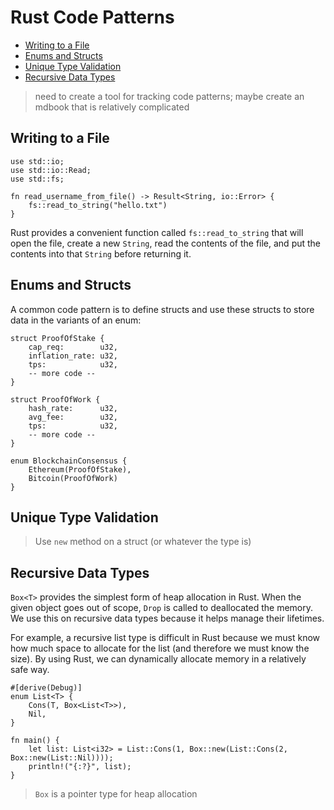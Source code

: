 # Rust Code Patterns
* [Writing to a File](#fileWrite)
* [Enums and Structs](#es)
* [Unique Type Validation](#validation)
* [Recursive Data Types](#recursive)

> need to create a tool for tracking code patterns; maybe create an mdbook that is relatively complicated

## Writing to a File <a name="fileWrite"></a>
```
use std::io;
use std::io::Read;
use std::fs;

fn read_username_from_file() -> Result<String, io::Error> {
    fs::read_to_string("hello.txt")
}
```
Rust provides a convenient function called ```fs::read_to_string``` that will open the file, create a new ```String```, read the contents of the file, and put the contents into that ```String``` before returning it.

## Enums and Structs <a name="es"></a>

A common code pattern is to define structs and use these structs to store data in the variants of an enum:
```
struct ProofOfStake {
    cap_req:        u32,
    inflation_rate: u32,
    tps:            u32,
    -- more code -- 
}

struct ProofOfWork {
    hash_rate:      u32,
    avg_fee:        u32,
    tps:            u32,
    -- more code --
}

enum BlockchainConsensus {
    Ethereum(ProofOfStake),
    Bitcoin(ProofOfWork)
}
```

## Unique Type Validation <a name="validation"></a>

> Use ```new``` method on a struct (or whatever the type is)


## Recursive Data Types <a name="recursive"></a>

```Box<T>``` provides the simplest form of heap allocation in Rust. When the given object goes out of scope, ```Drop``` is called to deallocated the memory. We use this on recursive data types because it helps manage their lifetimes.

For example, a recursive list type is difficult in Rust because we must know how much space to allocate for the list (and therefore we must know the size). By using Rust, we can dynamically allocate memory in a relatively safe way.

```
#[derive(Debug)]
enum List<T> {
    Cons(T, Box<List<T>>),
    Nil,
}

fn main() {
    let list: List<i32> = List::Cons(1, Box::new(List::Cons(2, Box::new(List::Nil))));
    println!("{:?}", list);
}
```
> ```Box``` is a pointer type for heap allocation